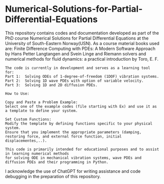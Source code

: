 # Numerical-Solutions-for-Partial-Differential-Equations

This repository contains codes and documentation developed as part of the PhD course Numerical Solutions for Partial Differential Equations at the University of South-Eastern Norway(USN). 
As a course material books used are: Finite Difference Computing with PDEs: A Modern Software Approach by Hans Petter Langtangen and Svein Linge and 
Riemann solvers and numerical methods for fluid dynamics: a practical introduction by Toro, E. F.

    The code is currently in development and serves as a learning tool for:
    Part 1:  Solving ODEs of 1-degree-of-freedom (1DOF) vibration systems.
    Part 2:  Solving 1D wave PDEs with option of variable velocity.
    Part 3:  Solving 1D and 2D diffusion PDEs.
     
    How to Use:
    
    Copy and Paste a Problem Example:
    Select one of the example codes (file starting with Ex) and use it as a template to define your system.
    
    Set Custom Functions:
    Modify the template by defining functions specific to your physical system. 
    Ensure that you implement the appropriate parameters (damping, restoring force, and external force function, initial displacementes,..).
    
    This code is primarily intended for educational purposes and to assist in learning numerical methods 
    for solving ODE in mechanical vibration systems, wave PDEs and diffusion PDEs and their programming in Python.

I acknowledge the use of ChatGPT for writing assistance and code debugging in the preparation of this repository.
